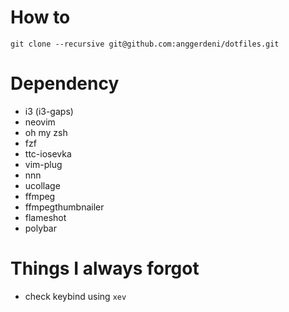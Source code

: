 # How to
```
git clone --recursive git@github.com:anggerdeni/dotfiles.git
```

# Dependency

- i3 (i3-gaps)
- neovim
- oh my zsh
- fzf
- ttc-iosevka
- vim-plug
- nnn
- ucollage
- ffmpeg
- ffmpegthumbnailer
- flameshot
- polybar


# Things I always forgot
- check keybind using `xev`
